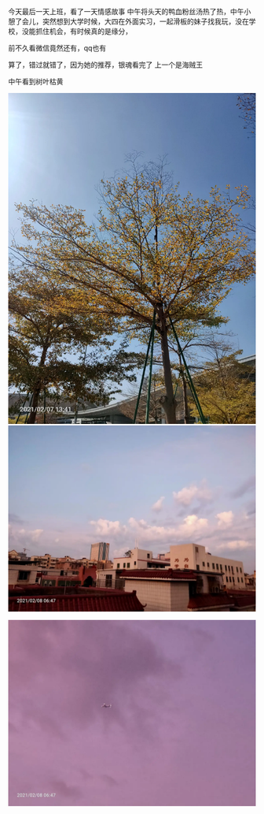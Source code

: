 今天最后一天上班，看了一天情感故事
中午将头天的鸭血粉丝汤热了热，中午小憩了会儿，突然想到大学时候，大四在外面实习，一起滑板的妹子找我玩，没在学校，没能抓住机会，有时候真的是缘分，

前不久看微信竟然还有，qq也有



算了，错过就错了，因为她的推荐，银魂看完了
上一个是海贼王

中午看到树叶枯黄

![](../img/6904315-bcbceb7508da1f86.jpg)
![](../img/6904315-016bc74f578453e7.jpg)

![](../img/6904315-7ada39fd639aaa2e.jpg)
